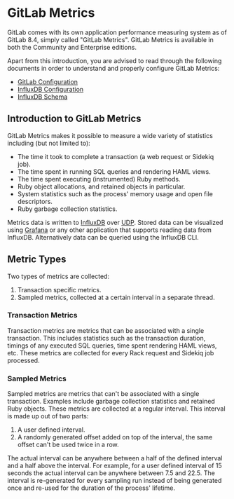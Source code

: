 # GitLab Metrics

GitLab comes with its own application performance measuring system as of GitLab
8.4, simply called "GitLab Metrics". GitLab Metrics is available in both the
Community and Enterprise editions.

Apart from this introduction, you are advised to read through the following
documents in order to understand and properly configure GitLab Metrics:

- [GitLab Configuration](gitlab_configuration.md)
- [InfluxDB Configuration](influxdb_configuration.md)
- [InfluxDB Schema](influxdb_schema.md)

## Introduction to GitLab Metrics

GitLab Metrics makes it possible to measure a wide variety of statistics
including (but not limited to):

- The time it took to complete a transaction (a web request or Sidekiq job).
- The time spent in running SQL queries and rendering HAML views.
- The time spent executing (instrumented) Ruby methods.
- Ruby object allocations, and retained objects in particular.
- System statistics such as the process' memory usage and open file descriptors.
- Ruby garbage collection statistics.

Metrics data is written to [InfluxDB][influxdb] over [UDP][influxdb-udp]. Stored
data can be visualized using [Grafana][grafana] or any other application that
supports reading data from InfluxDB. Alternatively data can be queried using the
InfluxDB CLI.

## Metric Types

Two types of metrics are collected:

1. Transaction specific metrics.
1. Sampled metrics, collected at a certain interval in a separate thread.

### Transaction Metrics

Transaction metrics are metrics that can be associated with a single
transaction. This includes statistics such as the transaction duration, timings
of any executed SQL queries, time spent rendering HAML views, etc. These metrics
are collected for every Rack request and Sidekiq job processed.

### Sampled Metrics

Sampled metrics are metrics that can't be associated with a single transaction.
Examples include garbage collection statistics and retained Ruby objects. These
metrics are collected at a regular interval. This interval is made up out of two
parts:

1. A user defined interval.
1. A randomly generated offset added on top of the interval, the same offset
   can't be used twice in a row.

The actual interval can be anywhere between a half of the defined interval and a
half above the interval. For example, for a user defined interval of 15 seconds
the actual interval can be anywhere between 7.5 and 22.5. The interval is
re-generated for every sampling run instead of being generated once and re-used
for the duration of the process' lifetime.

[influxdb]: https://influxdata.com/time-series-platform/influxdb/
[influxdb-udp]: https://docs.influxdata.com/influxdb/v0.9/write_protocols/udp/
[grafana]: http://grafana.org/
